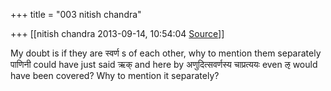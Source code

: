 +++
title = "003 nitish chandra"

+++
[[nitish chandra	2013-09-14, 10:54:04 [Source](https://groups.google.com/g/samskrita/c/N3SwqakMSZQ)]]



My doubt is if they are स्वर्ण s of each other, why to mention them separately पाणिनी could have just said ऋक् and here by अणुदित्सवर्णस्य चाप्रत्ययः even ऌ would have been covered? Why to mention it separately?  

